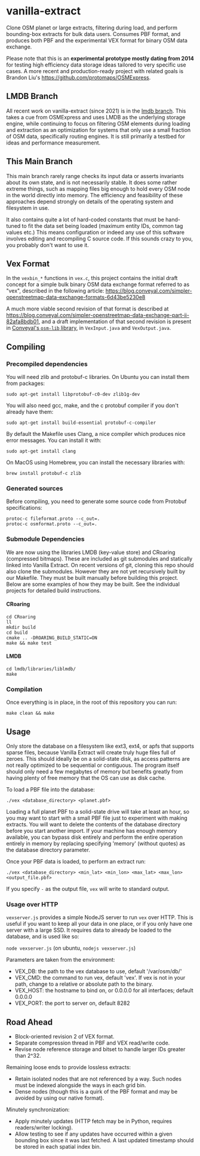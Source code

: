 vanilla-extract
===============

Clone OSM planet or large extracts, filtering during load, and perform bounding-box extracts for bulk data users. Consumes PBF format, and produces both PBF and the experimental VEX format for binary OSM data exchange.

Please note that this is an **experimental prototype mostly dating from 2014** for testing high efficiency data storage ideas tailored to very specific use cases. A more recent and production-ready project with related goals is Brandon Liu's https://github.com/protomaps/OSMExpress.

## LMDB Branch

All recent work on vanilla-extract (since 2021) is in the [lmdb branch](https://github.com/conveyal/vanilla-extract/tree/lmdb). This takes a cue from OSMExpress and uses LMDB as the underlying storage engine, while continuing to focus on filtering OSM elements during loading and extraction as an optimization for systems that only use a small fraction of OSM data, specifically routing engines. It is still primarily a testbed for ideas and performance measurement.

## This Main Branch

This main branch rarely range checks its input data or asserts invariants about its own state, and is not necessarily stable. It does some rather extreme things, such as mapping files big enough to hold every OSM node in the world directly into memory. The efficiency and feasibility of these approaches depend strongly on details of the operating system and filesystem in use.

It also contains quite a lot of hard-coded constants that must be hand-tuned to fit the data set being loaded (maximum entity IDs, common tag values etc.) This means configuration or indeed any use of this software involves editing and recompiling C source code. If this sounds crazy to you, you probably don't want to use it.

## Vex Format

In the `vexbin_*` functions in `vex.c`, this project contains the initial draft concept for a simple bulk binary OSM data exchange format referred to as "vex", described in the following article: https://blog.conveyal.com/simpler-openstreetmap-data-exchange-formats-6d43be5230e8

A much more viable second revision of that format is described at https://blog.conveyal.com/simpler-openstreetmap-data-exchange-part-ii-82afa8bdb01,
and a draft implementation of that second revision is present in [Conveyal's `osm-lib` library](https://github.com/conveyal/osm-lib/blob/master/src/main/java/com/conveyal/osmlib/VexInput.java), in `VexInput.java` and `VexOutput.java`.

## Compiling

### Precompiled dependencies

You will need zlib and protobuf-c libraries. On Ubuntu you can install them from packages:

`sudo apt-get install libprotobuf-c0-dev zlib1g-dev`

You will also need gcc, make, and the c protobuf compiler if you don't already have them:

`sudo apt-get install build-essential protobuf-c-compiler`

By default the Makefile uses Clang, a nice compiler which produces nice error messages. You can install it with:

`sudo apt-get install clang`

On MacOS using Homebrew, you can install the necessary libraries with:

`brew install protobuf-c zlib`

### Generated sources

Before compiling, you need to generate some source code from Protobuf specifications: 

```
protoc-c fileformat.proto --c_out=.
protoc-c osmformat.proto --c_out=.
```

### Submodule Dependencies

We are now using the libraries LMDB (key-value store) and CRoaring (compressed bitmaps). These are included as git submodules and statically linked into Vanilla Extract. On recent versions of git, cloning this repo should also clone the submodules. However they are not yet recursively built by our Makefile. They must be built manually before building this project. Below are some examples of how they may be built. See the individual projects for detailed build instructions.

#### CRoaring
```shell
cd CRoaring
ll
mkdir build
cd build
cmake .. -DROARING_BUILD_STATIC=ON
make && make test
```

#### LMDB
```shell
cd lmdb/libraries/liblmdb/
make
```

### Compilation
Once everything is in place, in the root of this repository you can run:

`make clean && make`


## Usage

Only store the database on a filesystem like ext3, ext4, or apfs that supports sparse files, because Vanilla Extract will create truly huge files full of zeroes. This should ideally be on a solid-state disk, as access patterns are not really optimized to be sequential or contiguous. The program itself should only need a few megabytes of memory but benefits greatly from having plenty of free memory that the OS can use as disk cache.

To load a PBF file into the database:

`./vex <database_directory> <planet.pbf>`

Loading a full planet PBF to a solid-state drive will take at least an hour, so you may want to start with a small PBF file just to experiment with making extracts. You will want to delete the contents of the database directory before you start another import. If your machine has enough memory available, you can bypass disk entirely and perform the entire operation entirely in memory by replacing specifying 'memory' (without quotes) as the database directory parameter.

Once your PBF data is loaded, to perform an extract run:

`./vex <database_directory> <min_lat> <min_lon> <max_lat> <max_lon> <output_file.pbf>`

If you specify `-` as the output file, `vex` will write to standard output.

### Usage over HTTP

`vexserver.js` provides a simple NodeJS server to run `vex` over HTTP. This is useful if you want to keep all your data
in one place, or if you only have one server with a large SSD. It requires data to already be loaded to the database,
and is used like so:

`node vexserver.js` (on ubuntu, `nodejs vexserver.js`)

Parameters are taken from the environment:
- VEX_DB: the path to the vex database to use, default '/var/osm/db/'
- VEX_CMD: the command to run vex, default 'vex'. If vex is not in your path, change to a relative or absolute path to the binary.
- VEX_HOST: the hostname to bind on, or 0.0.0.0 for all interfaces; default 0.0.0.0
- VEX_PORT: the port to server on, default 8282

## Road Ahead

* Block-oriented revision 2 of VEX format.
* Separate compression thread in PBF and VEX read/write code.
* Revise node reference storage and bitset to handle larger IDs greater than 2^32.

Remaining loose ends to provide lossless extracts:

* Retain isolated nodes that are not referenced by a way. Such nodes must be indexed alongside the ways in each grid bin.
* Dense nodes (though this is a quirk of the PBF format and may be avoided by using our native format).

Minutely synchronization:

* Apply minutely updates (HTTP fetch may be in Python, requires readers/writer locking).
* Allow testing to see if any updates have occurred within a given bounding box since it was last fetched. A last updated timestamp should be stored in each spatial index bin.
